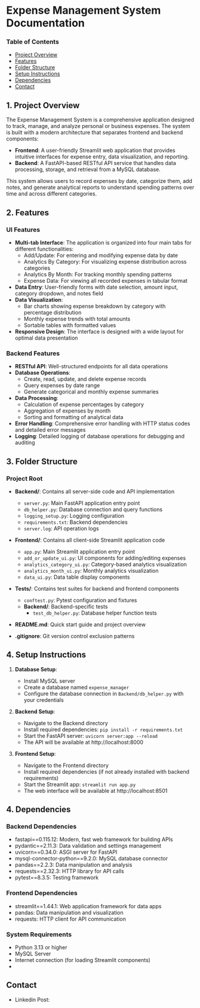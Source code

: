 # Expense Management System Documentation

### Table of Contents

- [Project Overview](#project-overview)
- [Features](#features)
- [Folder Structure](#folder-structure)
- [Setup Instructions](#setup-instructions)
- [Dependencies](#dependencies)
- [Contact](#contact)

## 1. Project Overview

The Expense Management System is a comprehensive application designed to track, manage, and analyze personal or business expenses. The system is built with a modern architecture that separates frontend and backend components:

- **Frontend**: A user-friendly Streamlit web application that provides intuitive interfaces for expense entry, data visualization, and reporting.
- **Backend**: A FastAPI-based RESTful API service that handles data processing, storage, and retrieval from a MySQL database.

This system allows users to record expenses by date, categorize them, add notes, and generate analytical reports to understand spending patterns over time and across different categories.

## 2. Features

### UI Features

- **Multi-tab Interface**: The application is organized into four main tabs for different functionalities:
  - Add/Update: For entering and modifying expense data by date
  - Analytics By Category: For visualizing expense distribution across categories
  - Analytics By Month: For tracking monthly spending patterns
  - Expense Data: For viewing all recorded expenses in tabular format
- **Data Entry**: User-friendly forms with date selection, amount input, category dropdown, and notes field
- **Data Visualization**: 
  - Bar charts showing expense breakdown by category with percentage distribution
  - Monthly expense trends with total amounts
  - Sortable tables with formatted values
- **Responsive Design**: The interface is designed with a wide layout for optimal data presentation

### Backend Features

- **RESTful API**: Well-structured endpoints for all data operations
- **Database Operations**:
  - Create, read, update, and delete expense records
  - Query expenses by date range
  - Generate categorical and monthly expense summaries
- **Data Processing**:
  - Calculation of expense percentages by category
  - Aggregation of expenses by month
  - Sorting and formatting of analytical data
- **Error Handling**: Comprehensive error handling with HTTP status codes and detailed error messages
- **Logging**: Detailed logging of database operations for debugging and auditing

## 3. Folder Structure

### Project Root
- **Backend/**: Contains all server-side code and API implementation
  - `server.py`: Main FastAPI application entry point
  - `db_helper.py`: Database connection and query functions
  - `logging_setup.py`: Logging configuration
  - `requirements.txt`: Backend dependencies
  - `server.log`: API operation logs

- **Frontend/**: Contains all client-side Streamlit application code
  - `app.py`: Main Streamlit application entry point
  - `add_or_update_ui.py`: UI components for adding/editing expenses
  - `analytics_category_ui.py`: Category-based analytics visualization
  - `analytics_month_ui.py`: Monthly analytics visualization
  - `data_ui.py`: Data table display components

- **Tests/**: Contains test suites for backend and frontend components
  - `conftest.py`: Pytest configuration and fixtures
  - **Backend/**: Backend-specific tests
    - `test_db_helper.py`: Database helper function tests
- **README.md**: Quick start guide and project overview
- **.gitignore**: Git version control exclusion patterns

## 4. Setup Instructions

1. **Database Setup**:
   - Install MySQL server
   - Create a database named `expense_manager`
   - Configure the database connection in `Backend/db_helper.py` with your credentials

2. **Backend Setup**:
   - Navigate to the Backend directory
   - Install required dependencies: `pip install -r requirements.txt`
   - Start the FastAPI server: `uvicorn server:app --reload`
   - The API will be available at http://localhost:8000

3. **Frontend Setup**:
   - Navigate to the Frontend directory
   - Install required dependencies (if not already installed with backend requirements)
   - Start the Streamlit app: `streamlit run app.py`
   - The web interface will be available at http://localhost:8501

## 4. Dependencies

### Backend Dependencies
- fastapi==0.115.12: Modern, fast web framework for building APIs
- pydantic==2.11.3: Data validation and settings management
- uvicorn==0.34.0: ASGI server for FastAPI
- mysql-connector-python==9.2.0: MySQL database connector
- pandas==2.2.3: Data manipulation and analysis
- requests==2.32.3: HTTP library for API calls
- pytest==8.3.5: Testing framework

### Frontend Dependencies
- streamlit==1.44.1: Web application framework for data apps
- pandas: Data manipulation and visualization
- requests: HTTP client for API communication

### System Requirements
- Python 3.13 or higher
- MySQL Server
- Internet connection (for loading Streamlit components)
- 

## Contact

- Linkedin Post: 
